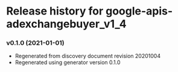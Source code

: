 # Release history for google-apis-adexchangebuyer_v1_4

### v0.1.0 (2021-01-01)

* Regenerated from discovery document revision 20201004
* Regenerated using generator version 0.1.0

